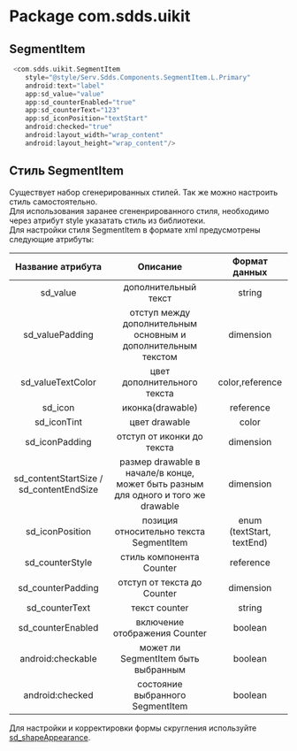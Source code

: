 # Package com.sdds.uikit

## SegmentItem

```kotlin
 <com.sdds.uikit.SegmentItem
    style="@style/Serv.Sdds.Components.SegmentItem.L.Primary"
    android:text="label"
    app:sd_value="value"
    app:sd_counterEnabled="true"
    app:sd_counterText="123"
    app:sd_iconPosition="textStart"
    android:checked="true"
    android:layout_width="wrap_content"
    android:layout_height="wrap_content"/>
```

## Стиль SegmentItem

Существует набор сгенерированных стилей. Так же можно настроить стиль самостоятельно.  
Для использования заранее сгененрированного стиля, необходимо через атрибут style указатать стиль из библиотеки.  
Для настройки стиля SegmentItem в формате xml предусмотрены следующие атрибуты:

|Название атрибута|Описание|Формат данных|
|:-:|:-:|:-:|
|sd_value|дополнительный текст|string|
|sd_valuePadding|отступ между дополнительным основным и дополнительным текстом|dimension|
|sd_valueTextColor|цвет дополнительного текста|color,reference|
|sd_icon|иконка(drawable)|reference|
|sd_iconTint|цвет drawable|color|
|sd_iconPadding|отступ от иконки до текста|dimension|
|sd_contentStartSize / sd_contentEndSize|размер drawable в начале/в конце, может быть разным для одного и того же drawable|dimension|
|sd_iconPosition|позиция относительно текста SegmentItem|enum (textStart, textEnd)|
|sd_counterStyle|стиль компонента Counter|reference|
|sd_counterPadding|отступ от текста до Counter|dimension|
|sd_counterText|текст counter|string|
|sd_counterEnabled|включение отображения Counter|boolean|
|android:checkable|может ли SegmentItem быть выбранным|boolean|
|android:checked|состояние выбранного SegmentItem|boolean|

Для настройки и корректировки формы скругления используйте [sd_shapeAppearance](./ShapeAppearance.md#sd_shapeappearance).  
